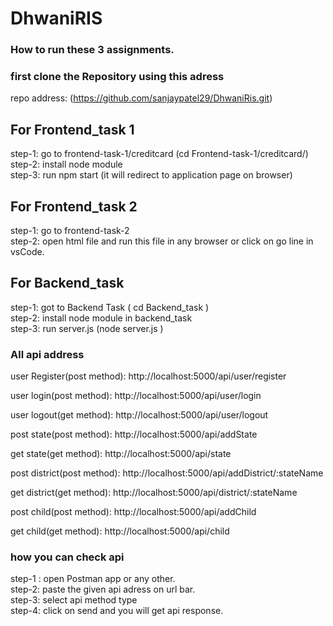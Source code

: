 # DhwaniRIS

### How to run these 3 assignments.

### first clone the Repository using this adress
 repo address: (https://github.com/sanjaypatel29/DhwaniRis.git)

## For Frontend_task 1

step-1: go to frontend-task-1/creditcard  (cd Frontend-task-1/creditcard/)<br/>
step-2: install node module<br/>
step-3: run npm start (it will redirect to application page on browser)<br/>


## For Frontend_task 2
step-1: go to frontend-task-2 <br/>
step-2: open html file and run this file in any browser or click on go line in vsCode.<br/>

## For Backend_task
 step-1: got to Backend Task ( cd Backend_task )<br/>
 step-2: install node module in backend_task<br/>
 step-3: run server.js (node server.js )<br/>

 ### All api address
 user Register(post method): http://localhost:5000/api/user/register 

 user login(post method): http://localhost:5000/api/user/login

 user logout(get method): http://localhost:5000/api/user/logout

 post state(post method): http://localhost:5000/api/addState

 get state(get method): http://localhost:5000/api/state

 post district(post method): http://localhost:5000/api/addDistrict/:stateName

 get district(get method): http://localhost:5000/api/district/:stateName

 post child(post method): http://localhost:5000/api/addChild

 get child(get method): http://localhost:5000/api/child


### how you can check api
 step-1 : open Postman app or any other.<br/>
 step-2: paste the given api adress on url bar.<br/>
 step-3: select api method type<br/>
 step-4: click on send and you will get api response.<br/>
